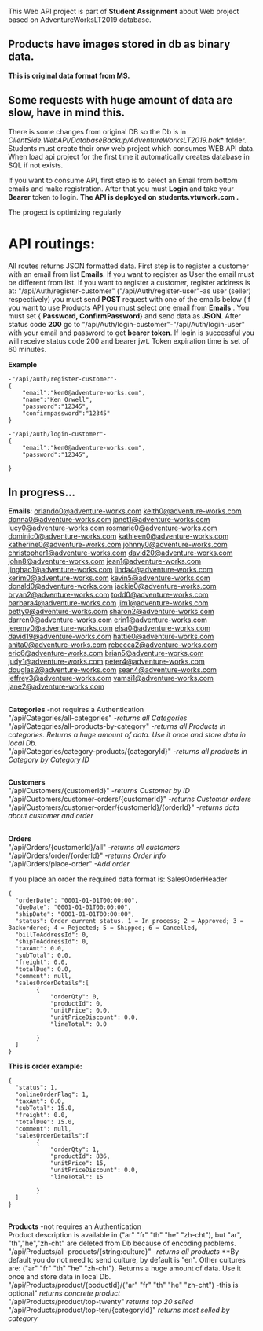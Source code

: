 This Web API project is part of **Student Assignment** about Web project based on AdventureWorksLT2019 database. <h2> Products have images stored in db as binary data.</h2> <b>This is original data format from MS.</b> <h2>Some requests with huge amount of data are slow, have in mind this.</h2> There is some changes from original DB so the Db is in *ClientSide.WebAPI/DatabaseBackup/AdventureWorksLT2019.bak** folder. Students must create their onw web project which consumes WEB API data.
When load api project for the first time it automatically creates database in SQL if not exists.

If you want to consume API, first step is to select an Email from bottom emails and make registration. After that you must **Login** and take your **Bearer** token to login.
**The API is deployed on students.vtuwork.com .**

The progect is optimizing regularly
# API routings: 
All routes returns JSON formatted data. First step is to register a customer with an email from list <b>Emails</b>. If you want to register as User the email must be different from list.
If you want to register a customer, register address is at: "/api/Auth/register-customer" ("/api/Auth/register-user"-as user (seller) respectively) you must send **POST** request with one of the emails below (if you want to use Products API you must select one email from **Emails** . You must set { **Password, ConfirmPassword**} and send data as **JSON**. After status code **200** go to "/api/Auth/login-customer"-"/api/Auth/login-user" with your email and password to get **bearer token**. If login is successful you will receive status code 200 and bearer jwt. Token expiration time is set of 60 minutes.  

**Example**
```
-"/api/auth/register-customer"-
{
    "email":"ken0@adventure-works.com",
	"name":"Ken Orwell",
    "password":"12345",
    "confirmpassword":"12345"
}

-"/api/auth/login-customer"-
{
    "email":"ken0@adventure-works.com",
    "password":"12345",
    
}
```

## In progress...
<b>Emails</b>:
orlando0@adventure-works.com
keith0@adventure-works.com
donna0@adventure-works.com
janet1@adventure-works.com
lucy0@adventure-works.com
rosmarie0@adventure-works.com
dominic0@adventure-works.com
kathleen0@adventure-works.com
katherine0@adventure-works.com
johnny0@adventure-works.com
christopher1@adventure-works.com
david20@adventure-works.com
john8@adventure-works.com
jean1@adventure-works.com
jinghao1@adventure-works.com
linda4@adventure-works.com
kerim0@adventure-works.com
kevin5@adventure-works.com
donald0@adventure-works.com
jackie0@adventure-works.com
bryan2@adventure-works.com
todd0@adventure-works.com
barbara4@adventure-works.com
jim1@adventure-works.com
betty0@adventure-works.com
sharon2@adventure-works.com
darren0@adventure-works.com
erin1@adventure-works.com
jeremy0@adventure-works.com
elsa0@adventure-works.com
david19@adventure-works.com
hattie0@adventure-works.com
anita0@adventure-works.com
rebecca2@adventure-works.com
eric6@adventure-works.com
brian5@adventure-works.com
judy1@adventure-works.com
peter4@adventure-works.com
douglas2@adventure-works.com
sean4@adventure-works.com
jeffrey3@adventure-works.com
vamsi1@adventure-works.com
jane2@adventure-works.com


##
**Categories** -not requires a Authentication<br />
"/api/Categories/all-categories" *-returns all Categories* <br />
"/api/Categories/all-products-by-category" *-returns all Products in categories. Returns a huge amount of data. Use it once and store data in local Db.* <br />
"/api/Categories/category-products/{categoryId}" *-returns all products in Category by Category ID* <br />

##
**Customers** <br />
 "/api/Customers/{customerId}" *-returns Customer by ID* <br />
 "/api/Customers/customer-orders/{customerId}" *-returns Customer orders* <br />
 "/api/Customers/customer-order/{customerId}/{orderId}" *-returns data about customer and order* <br />

##
**Orders** <br />
 "/api/Orders/{customerId}/all" *-returns all customers* <br />
 "/api/Orders/order/{orderId}" *-returns Order info* <br />
  "/api/Orders/place-order" *-Add order* <br />

  If you place an order the required data format is:
  SalesOrderHeader
```
{
  "orderDate": "0001-01-01T00:00:00",
  "dueDate": "0001-01-01T00:00:00",
  "shipDate": "0001-01-01T00:00:00",
  "status": Order current status. 1 = In process; 2 = Approved; 3 = Backordered; 4 = Rejected; 5 = Shipped; 6 = Cancelled,
  "billToAddressId": 0,
  "shipToAddressId": 0,
  "taxAmt": 0.0,
  "subTotal": 0.0,
  "freight": 0.0,
  "totalDue": 0.0,
  "comment": null,
  "salesOrderDetails":[
		{
			"orderQty": 0,
			"productId": 0,
			"unitPrice": 0.0,
			"unitPriceDiscount": 0.0,
			"lineTotal": 0.0
			
		}
  ]
}
```

<b>This is order example:</b>
```
{
  "status": 1,
  "onlineOrderFlag": 1,
  "taxAmt": 0.0,
  "subTotal": 15.0,
  "freight": 0.0,
  "totalDue": 15.0,
  "comment": null,
  "salesOrderDetails":[
		{
			"orderQty": 1,
			"productId": 836,
			"unitPrice": 15,
			"unitPriceDiscount": 0.0,
			"lineTotal": 15   
			
		}
  ]
}
```

##
**Products** -not requires an Authentication<br />
Product description is available in ("ar" "fr" "th" "he" "zh-cht"), but "ar", "th","he","zh-cht" are deleted from Db because of encoding problems.
 "/api/Products/all-products/{string:culture}" *-returns all products*  **By default you do not need to send culture, by default is "en". Other cultures are: ("ar" "fr" "th" "he" "zh-cht"). Returns a huge amount of data. Use it once and store data in local Db.<br />
 "/api/Products/product/{poductId}/("ar" "fr" "th" "he" "zh-cht") -this is optional" *returns concrete product* <br />
 "/api/Products/product/top-twenty" *returns top 20 selled* <br />
 "/api/Products/product/top-ten/{categoryId}" *returns most selled by category* <br />




